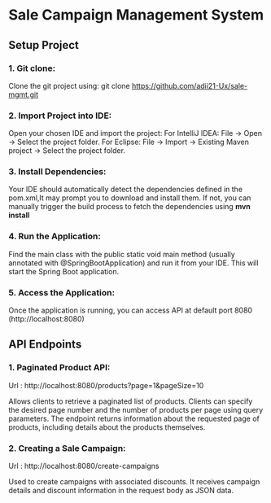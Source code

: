 # Sale Campaign Management System

## Setup Project

### 1. Git clone:
Clone the git project using:
git clone https://github.com/adii21-Ux/sale-mgmt.git

### 2. Import Project into IDE:
Open your chosen IDE and import the project:
For IntelliJ IDEA: File -> Open -> Select the project folder.
For Eclipse: File -> Import -> Existing Maven project -> Select the project folder.

### 3. Install Dependencies:
Your IDE should automatically detect the dependencies defined in the pom.xml,It may prompt you to download and install them. 
If not, you can manually trigger the build process to fetch the dependencies using **mvn install**

### 4. Run the Application:
Find the main class with the public static void main method (usually annotated with @SpringBootApplication) and run it from your IDE. 
This will start the Spring Boot application.

### 5. Access the Application:
Once the application is running, you can access API at default port 8080 (http://localhost:8080)


## API Endpoints

### 1. Paginated Product API:
Url : http://localhost:8080/products?page=1&pageSize=10 

Allows clients to retrieve a paginated list of products. Clients can specify the desired page number and the number of products per page using query parameters. The endpoint returns information about the requested page of products, including details about the products themselves.

### 2. Creating a Sale Campaign:
Url : http://localhost:8080/create-campaigns

Used to create campaigns with associated discounts. It receives campaign details and discount information in the request body as JSON data.
